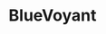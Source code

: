 ---
title: "BlueVoyant"
slug: "blue-voyant"
noicon: true
description: Are your analysts tired of manually searching for needles in the haystack of your data? Find out how we achieved 90% automation in the weekly review of news articles for our client with a custom solution powered by a domain-specific classification model.
problem: Our client was looking for a way to improve the efficiency of their analysts by automating the review of tens of thousands of news articles every week. The articles had to be reviewed manually by specialists, who were responsible for scanning through articles to identify threats. Preliminary efforts to train a machine learning classifier produced noisy, confusing predictions.
approach: We built our client a custom, automated news filtration system that reduces the number of articles for human review by 90%. The solution leverages a domain-specific language model that we bootstrapped for our client using a combination of open source software, pre-trained large language models (LLMs), hyperparameter tuning, and transfer learning.
result: “It’s a slam dunk” says our client, who has since been acquired by BlueVoyant. Now the domain-specific model is part of their customer offering, automatically triaging incoming data on a regular basis and saving 20 hours of analyst time per week.
---